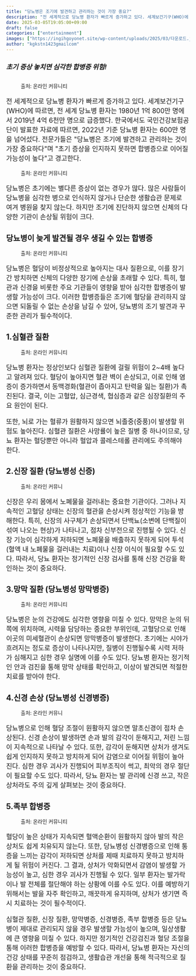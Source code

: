 ```yaml
---
title: "당뇨병은 조기에 발견하고 관리하는 것이 가장 중요?"
description: "전 세계적으로 당뇨병 환자가 빠르게 증가하고 있다. 세계보건기구(WHO)에 따르면, 전 세계 당뇨병 환자는 1980년 1억 800만 명에서 2019년 4억 6천만 명으로 급증했다. 한국에서도 국민건강보험공단이 발표한 자료에 따르면, 2022년 기준 당뇨병 환자는 600"
date: 2025-03-05T19:05:00+09:00
draft: false
categories: ["entertainment"]
images: ["https://ingihgoyonet.site/wp-content/uploads/2025/03/다운로드.jpeg", "https://ingihgoyonet.site/wp-content/uploads/2025/03/다운로드-1.jpeg", "https://ingihgoyonet.site/wp-content/uploads/2025/03/다운로드-2.jpeg", "https://ingihgoyonet.site/wp-content/uploads/2025/03/다운로드-3.jpeg", "https://ingihgoyonet.site/wp-content/uploads/2025/03/다운로드-4.jpeg"]
author: "kgkstn1423gmailcom"
---
```


<h5 style="font-size:18px">초기 증상 놓치면 심각한 합병증 위험!</h5> <figure ><img src="https://ingihgoyonet.site/wp-content/uploads/2025/03/다운로드.jpeg" alt="" style="aspect-ratio:16/9;object-fit:cover"/><figcaption >출처: 온라인 커뮤니티</figcaption></figure> <p style="font-size:18px">전 세계적으로 당뇨병 환자가 빠르게 증가하고 있다. 세계보건기구(WHO)에 따르면, 전 세계 당뇨병 환자는 1980년 1억 800만 명에서 2019년 4억 6천만 명으로 급증했다. 한국에서도 국민건강보험공단이 발표한 자료에 따르면, 2022년 기준 당뇨병 환자는 600만 명을 넘어섰다. 전문가들은 "당뇨병은 조기에 발견하고 관리하는 것이 가장 중요하다"며 "초기 증상을 인지하지 못하면 합병증으로 이어질 가능성이 높다"고 경고한다.</p> <figure ><img src="https://ingihgoyonet.site/wp-content/uploads/2025/03/다운로드-1.jpeg" alt="" style="aspect-ratio:16/9;object-fit:cover"/><figcaption >출처: 온라인 커뮤니티</figcaption></figure> <p style="font-size:18px">당뇨병은 초기에는 별다른 증상이 없는 경우가 많다. 많은 사람들이 당뇨병을 심각한 병으로 인식하지 않거나 단순한 생활습관 문제로 여겨 병원을 찾지 않는다. 하지만 조기에 진단하지 않으면 신체의 다양한 기관이 손상될 위험이 크다.</p> <h2 >당뇨병이 늦게 발견될 경우 생길 수 있는 합병증</h2> <figure ><img src="https://ingihgoyonet.site/wp-content/uploads/2025/03/다운로드-2.jpeg" alt="" style="aspect-ratio:16/9;object-fit:cover"/><figcaption >출처: 온라인 커뮤니티</figcaption></figure> <p style="font-size:18px">당뇨병은 혈당이 비정상적으로 높아지는 대사 질환으로, 이를 장기간 방치하면 신체의 다양한 장기에 손상을 초래할 수 있다. 특히, 혈관과 신경을 비롯한 주요 기관들이 영향을 받아 심각한 합병증이 발생할 가능성이 크다. 이러한 합병증들은 조기에 혈당을 관리하지 않으면 되돌릴 수 없는 손상을 남길 수 있어, 당뇨병의 조기 발견과 꾸준한 관리가 필수적이다.</p> <h2 >1.심혈관 질환</h2> <figure ><img src="https://ingihgoyonet.site/wp-content/uploads/2025/03/다운로드-3.jpeg" alt="" /><figcaption >출처: 온라인 커뮤니티</figcaption></figure> <p style="font-size:18px">당뇨병 환자는 정상인보다 심혈관 질환에 걸릴 위험이 2~4배 높다고 알려져 있다. 혈당이 높아지면 혈관 벽이 손상되고, 이로 인해 염증이 증가하면서 동맥경화(혈관이 좁아지고 탄력을 잃는 질환)가 촉진된다. 결국, 이는 고혈압, 심근경색, 협심증과 같은 심장질환의 주요 원인이 된다. </p> <p style="font-size:18px">또한, 뇌로 가는 혈류가 원활하지 않으면 뇌졸중(중풍)이 발생할 위험도 높아진다. 심혈관 질환은 사망률이 높은 질병 중 하나이므로, 당뇨 환자는 혈당뿐만 아니라 혈압과 콜레스테롤 관리에도 주의해야 한다.</p> <h2 >2.신장 질환 (당뇨병성 신증)</h2> <figure ><img src="https://ingihgoyonet.site/wp-content/uploads/2025/03/다운로드-4.jpeg" alt="" /><figcaption >출처: 온라인 커뮤니</figcaption></figure> <p style="font-size:18px">신장은 우리 몸에서 노폐물을 걸러내는 중요한 기관이다. 그러나 지속적인 고혈당 상태는 신장의 혈관을 손상시켜 정상적인 기능을 방해한다. 특히, 신장의 사구체가 손상되면서 단백뇨(소변에 단백질이 섞여 나오는 현상)가 나타나고, 점차 신부전으로 진행될 수 있다. 신장 기능이 심각하게 저하되면 노폐물을 배출하지 못하게 되어 투석(혈액 내 노폐물을 걸러내는 치료)이나 신장 이식이 필요할 수도 있다. 따라서, 당뇨 환자는 정기적인 신장 검사를 통해 신장 건강을 확인하는 것이 중요하다.</p> <h2 >3.망막 질환 (당뇨병성 망막병증)</h2> <figure ><img src="https://ingihgoyonet.site/wp-content/uploads/2025/03/다운로드-5.jpeg" alt="" /><figcaption >출처: 온라인 커뮤니티</figcaption></figure> <p style="font-size:18px">당뇨병은 눈의 건강에도 심각한 영향을 미칠 수 있다. 망막은 눈의 뒤쪽에 위치하며, 시력을 담당하는 중요한 부위인데, 고혈당으로 인해 이곳의 미세혈관이 손상되면 망막병증이 발생한다. 초기에는 시야가 흐려지는 정도로 증상이 나타나지만, 질병이 진행될수록 시력 저하가 심해지고 심한 경우 실명에 이를 수도 있다. 당뇨병 환자는 정기적인 안과 검진을 통해 망막 상태를 확인하고, 이상이 발견되면 적절한 치료를 받아야 한다.</p> <h2 >4.신경 손상 (당뇨병성 신경병증)</h2> <figure ><img src="https://ingihgoyonet.site/wp-content/uploads/2025/03/다운로드-6.jpeg" alt="" /><figcaption >출처: 온라인 커뮤니</figcaption></figure> <p style="font-size:18px">당뇨병으로 인해 혈당 조절이 원활하지 않으면 말초신경이 점차 손상된다. 신경 손상이 발생하면 손과 발의 감각이 둔해지고, 저린 느낌이 지속적으로 나타날 수 있다. 또한, 감각이 둔해지면 상처가 생겨도 쉽게 인지하지 못하고 방치하게 되어 감염으로 이어질 위험이 높아진다. 심한 경우 괴사가 진행되어 피부조직이 썩고, 최악의 경우 절단이 필요할 수도 있다. 따라서, 당뇨 환자는 발 관리에 신경 쓰고, 작은 상처라도 주의 깊게 살펴보는 것이 중요하다.</p> <h2 >5.족부 합병증</h2> <figure ><img src="https://ingihgoyonet.site/wp-content/uploads/2025/03/다운로드-7.jpeg" alt="" /><figcaption >출처: 온라인 커뮤니티</figcaption></figure> <p style="font-size:18px">혈당이 높은 상태가 지속되면 혈액순환이 원활하지 않아 발의 작은 상처도 쉽게 치유되지 않는다. 또한, 당뇨병성 신경병증으로 인해 통증을 느끼는 감각이 저하되면 상처를 제때 치료하지 못하고 방치하게 될 위험이 커진다. 그 결과, 상처가 악화되면서 감염이 발생할 가능성이 높고, 심한 경우 괴사가 진행될 수 있다. 일부 환자는 발가락이나 발 전체를 절단해야 하는 상황에 이를 수도 있다. 이를 예방하기 위해서는 발을 자주 확인하고, 깨끗하게 유지하며, 상처가 생기면 즉시 치료하는 것이 필수적이다.</p> <p style="font-size:18px">심혈관 질환, 신장 질환, 망막병증, 신경병증, 족부 합병증 등은 당뇨병이 제대로 관리되지 않을 경우 발생할 가능성이 높으며, 일상생활에 큰 영향을 미칠 수 있다. 하지만 정기적인 건강검진과 혈당 조절을 통해 이러한 합병증을 예방할 수 있다. 따라서, 당뇨병 환자는 자신의 건강 상태를 꾸준히 점검하고, 생활습관 개선을 통해 적극적으로 질환을 관리하는 것이 중요하다.</p>